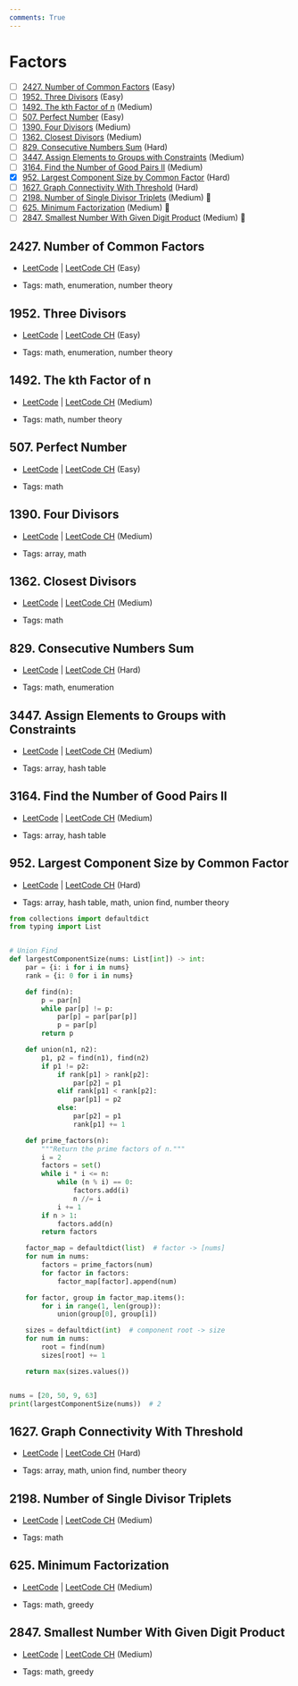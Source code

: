```yaml
---
comments: True
---
```


# Factors

- [ ] [2427. Number of Common Factors](https://leetcode.cn/problems/number-of-common-factors/) (Easy)
- [ ] [1952. Three Divisors](https://leetcode.cn/problems/three-divisors/) (Easy)
- [ ] [1492. The kth Factor of n](https://leetcode.cn/problems/the-kth-factor-of-n/) (Medium)
- [ ] [507. Perfect Number](https://leetcode.cn/problems/perfect-number/) (Easy)
- [ ] [1390. Four Divisors](https://leetcode.cn/problems/four-divisors/) (Medium)
- [ ] [1362. Closest Divisors](https://leetcode.cn/problems/closest-divisors/) (Medium)
- [ ] [829. Consecutive Numbers Sum](https://leetcode.cn/problems/consecutive-numbers-sum/) (Hard)
- [ ] [3447. Assign Elements to Groups with Constraints](https://leetcode.cn/problems/assign-elements-to-groups-with-constraints/) (Medium)
- [ ] [3164. Find the Number of Good Pairs II](https://leetcode.cn/problems/find-the-number-of-good-pairs-ii/) (Medium)
- [x] [952. Largest Component Size by Common Factor](https://leetcode.cn/problems/largest-component-size-by-common-factor/) (Hard)
- [ ] [1627. Graph Connectivity With Threshold](https://leetcode.cn/problems/graph-connectivity-with-threshold/) (Hard)
- [ ] [2198. Number of Single Divisor Triplets](https://leetcode.cn/problems/number-of-single-divisor-triplets/) (Medium) 👑
- [ ] [625. Minimum Factorization](https://leetcode.cn/problems/minimum-factorization/) (Medium) 👑
- [ ] [2847. Smallest Number With Given Digit Product](https://leetcode.cn/problems/smallest-number-with-given-digit-product/) (Medium) 👑

## 2427. Number of Common Factors

-   [LeetCode](https://leetcode.com/problems/number-of-common-factors/) | [LeetCode CH](https://leetcode.cn/problems/number-of-common-factors/) (Easy)

-   Tags: math, enumeration, number theory

## 1952. Three Divisors

-   [LeetCode](https://leetcode.com/problems/three-divisors/) | [LeetCode CH](https://leetcode.cn/problems/three-divisors/) (Easy)

-   Tags: math, enumeration, number theory

## 1492. The kth Factor of n

-   [LeetCode](https://leetcode.com/problems/the-kth-factor-of-n/) | [LeetCode CH](https://leetcode.cn/problems/the-kth-factor-of-n/) (Medium)

-   Tags: math, number theory

## 507. Perfect Number

-   [LeetCode](https://leetcode.com/problems/perfect-number/) | [LeetCode CH](https://leetcode.cn/problems/perfect-number/) (Easy)

-   Tags: math

## 1390. Four Divisors

-   [LeetCode](https://leetcode.com/problems/four-divisors/) | [LeetCode CH](https://leetcode.cn/problems/four-divisors/) (Medium)

-   Tags: array, math

## 1362. Closest Divisors

-   [LeetCode](https://leetcode.com/problems/closest-divisors/) | [LeetCode CH](https://leetcode.cn/problems/closest-divisors/) (Medium)

-   Tags: math

## 829. Consecutive Numbers Sum

-   [LeetCode](https://leetcode.com/problems/consecutive-numbers-sum/) | [LeetCode CH](https://leetcode.cn/problems/consecutive-numbers-sum/) (Hard)

-   Tags: math, enumeration

## 3447. Assign Elements to Groups with Constraints

-   [LeetCode](https://leetcode.com/problems/assign-elements-to-groups-with-constraints/) | [LeetCode CH](https://leetcode.cn/problems/assign-elements-to-groups-with-constraints/) (Medium)

-   Tags: array, hash table

## 3164. Find the Number of Good Pairs II

-   [LeetCode](https://leetcode.com/problems/find-the-number-of-good-pairs-ii/) | [LeetCode CH](https://leetcode.cn/problems/find-the-number-of-good-pairs-ii/) (Medium)

-   Tags: array, hash table

## 952. Largest Component Size by Common Factor

-   [LeetCode](https://leetcode.com/problems/largest-component-size-by-common-factor/) | [LeetCode CH](https://leetcode.cn/problems/largest-component-size-by-common-factor/) (Hard)

-   Tags: array, hash table, math, union find, number theory

```python title="952. Largest Component Size by Common Factor - Python Solution"
from collections import defaultdict
from typing import List


# Union Find
def largestComponentSize(nums: List[int]) -> int:
    par = {i: i for i in nums}
    rank = {i: 0 for i in nums}

    def find(n):
        p = par[n]
        while par[p] != p:
            par[p] = par[par[p]]
            p = par[p]
        return p

    def union(n1, n2):
        p1, p2 = find(n1), find(n2)
        if p1 != p2:
            if rank[p1] > rank[p2]:
                par[p2] = p1
            elif rank[p1] < rank[p2]:
                par[p1] = p2
            else:
                par[p2] = p1
                rank[p1] += 1

    def prime_factors(n):
        """Return the prime factors of n."""
        i = 2
        factors = set()
        while i * i <= n:
            while (n % i) == 0:
                factors.add(i)
                n //= i
            i += 1
        if n > 1:
            factors.add(n)
        return factors

    factor_map = defaultdict(list)  # factor -> [nums]
    for num in nums:
        factors = prime_factors(num)
        for factor in factors:
            factor_map[factor].append(num)

    for factor, group in factor_map.items():
        for i in range(1, len(group)):
            union(group[0], group[i])

    sizes = defaultdict(int)  # component root -> size
    for num in nums:
        root = find(num)
        sizes[root] += 1

    return max(sizes.values())


nums = [20, 50, 9, 63]
print(largestComponentSize(nums))  # 2

```

## 1627. Graph Connectivity With Threshold

-   [LeetCode](https://leetcode.com/problems/graph-connectivity-with-threshold/) | [LeetCode CH](https://leetcode.cn/problems/graph-connectivity-with-threshold/) (Hard)

-   Tags: array, math, union find, number theory

## 2198. Number of Single Divisor Triplets

-   [LeetCode](https://leetcode.com/problems/number-of-single-divisor-triplets/) | [LeetCode CH](https://leetcode.cn/problems/number-of-single-divisor-triplets/) (Medium)

-   Tags: math

## 625. Minimum Factorization

-   [LeetCode](https://leetcode.com/problems/minimum-factorization/) | [LeetCode CH](https://leetcode.cn/problems/minimum-factorization/) (Medium)

-   Tags: math, greedy

## 2847. Smallest Number With Given Digit Product

-   [LeetCode](https://leetcode.com/problems/smallest-number-with-given-digit-product/) | [LeetCode CH](https://leetcode.cn/problems/smallest-number-with-given-digit-product/) (Medium)

-   Tags: math, greedy
